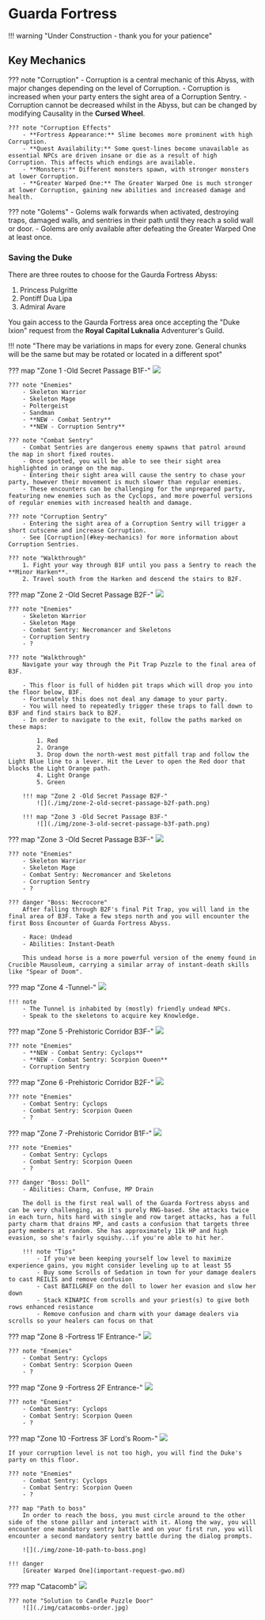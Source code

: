 # Guarda Fortress

!!! warning "Under Construction - thank you for your patience"

## Key Mechanics

??? note "Corruption"
    - Corruption is a central mechanic of this Abyss, with major changes depending on the level of Corruption.
    - Corruption is increased when your party enters the sight area of a Corruption Sentry.
    - Corruption cannot be decreased whilst in the Abyss, but can be changed by modifying Causality in the **Cursed Wheel**.

    ??? note "Corruption Effects"
        - **Fortress Appearance:** Slime becomes more prominent with high Corruption.
        - **Quest Availability:** Some quest-lines become unavailable as essential NPCs are driven insane or die as a result of high Corruption. This affects which endings are available.
        - **Monsters:** Different monsters spawn, with stronger monsters at lower Corruption. 
        - **Greater Warped One:** The Greater Warped One is much stronger at lower Corruption, gaining new abilities and increased damage and health.

??? note "Golems"
    - Golems walk forwards when activated, destroying traps, damaged walls, and sentries in their path until they reach a solid wall or door.
    - Golems are only available after defeating the Greater Warped One at least once.

### Saving the Duke

There are three routes to choose for the Gaurda Fortress Abyss:

1. Princess Pulgritte
2. Pontiff Dua Lipa
3. Admiral Avare

You gain access to the Gaurda Fortress area once accepting the "Duke Ixion" request from the **Royal Capital Luknalia** Adventurer's Guild.

!!! note "There may be variations in maps for every zone. General chunks will be the same but may be rotated or located in a different spot"

??? map "Zone 1 -Old Secret Passage B1F-"
    ![](./img/zone-1-old-secret-passage-b1f.jpg)

    ??? note "Enemies"
        - Skeleton Warrior
        - Skeleton Mage
        - Poltergeist
        - Sandman
        - **NEW - Combat Sentry**
        - **NEW - Corruption Sentry**

    ??? note "Combat Sentry"
        - Combat Sentries are dangerous enemy spawns that patrol around the map in short fixed routes.
        - Once spotted, you will be able to see their sight area highlighted in orange on the map.
        - Entering their sight area will cause the sentry to chase your party, however their movement is much slower than regular enemies.
        - These encounters can be challenging for the unprepared party, featuring new enemies such as the Cyclops, and more powerful versions of regular enemies with increased health and damage.

    ??? note "Corruption Sentry"
        - Entering the sight area of a Corruption Sentry will trigger a short cutscene and increase Corruption.
        - See [Corruption](#key-mechanics) for more information about Corruption Sentries.

    ??? note "Walkthrough"
        1. Fight your way through B1F until you pass a Sentry to reach the **Minor Harken**.
        2. Travel south from the Harken and descend the stairs to B2F.

??? map "Zone 2 -Old Secret Passage B2F-"
    ![](./img/zone-2-complete.jpg)

    ??? note "Enemies"
        - Skeleton Warrior
        - Skeleton Mage
        - Combat Sentry: Necromancer and Skeletons
        - Corruption Sentry
        - ?

    ??? note "Walkthrough"
        Navigate your way through the Pit Trap Puzzle to the final area of B3F.

        - This floor is full of hidden pit traps which will drop you into the floor below, B3F.
        - Fortunately this does not deal any damage to your party.
        - You will need to repeatedly trigger these traps to fall down to B3F and find stairs back to B2F.
        - In order to navigate to the exit, follow the paths marked on these maps:

            1. Red
            2. Orange
            3. Drop down the north-west most pitfall trap and follow the Light Blue line to a lever. Hit the Lever to open the Red door that blocks the Light Orange path.
            4. Light Orange
            5. Green

        !!! map "Zone 2 -Old Secret Passage B2F-"
            ![](./img/zone-2-old-secret-passage-b2f-path.png)

        !!! map "Zone 3 -Old Secret Passage B3F-"
            ![](./img/zone-3-old-secret-passage-b3f-path.png)

??? map "Zone 3 -Old Secret Passage B3F-"
    ![](./img/zone-3-complete.jpg)

    ??? note "Enemies"
        - Skeleton Warrior
        - Skeleton Mage
        - Combat Sentry: Necromancer and Skeletons
        - Corruption Sentry
        - ?

    ??? danger "Boss: Necrocore"
        After falling through B2F's final Pit Trap, you will land in the final area of B3F. Take a few steps north and you will encounter the first Boss Encounter of Guarda Fortress Abyss.

        - Race: Undead
        - Abilities: Instant-Death

        This undead horse is a more powerful version of the enemy found in Crucible Mausoleum, carrying a similar array of instant-death skills like "Spear of Doom".

??? map "Zone 4 -Tunnel-"
    ![](./img/zone-4-tunnel.jpg)

    !!! note
        - The Tunnel is inhabited by (mostly) friendly undead NPCs.
        - Speak to the skeletons to acquire key Knowledge.

??? map "Zone 5 -Prehistoric Corridor B3F-"
    ![](./img/zone-5-complete.jpg)

    ??? note "Enemies"
        - **NEW - Combat Sentry: Cyclops**
        - **NEW - Combat Sentry: Scorpion Queen**
        - Corruption Sentry

??? map "Zone 6 -Prehistoric Corridor B2F-"
    ![](./img/zone-6-complete.jpg)

    ??? note "Enemies"
        - Combat Sentry: Cyclops
        - Combat Sentry: Scorpion Queen
        - ?

??? map "Zone 7 -Prehistoric Corridor B1F-"
    ![](./img/zone-7-complete.jpg)

    ??? note "Enemies"
        - Combat Sentry: Cyclops
        - Combat Sentry: Scorpion Queen
        - ?

    ??? danger "Boss: Doll"
        - Abilities: Charm, Confuse, MP Drain

        The doll is the first real wall of the Guarda Fortress abyss and can be very challenging, as it's purely RNG-based. She attacks twice in each turn, hits hard with single and row target attacks, has a full party charm that drains MP, and casts a confusion that targets three party members at random. She has approximately 11k HP and high evasion, so she's fairly squishy...if you're able to hit her.

        !!! note "Tips"
            - If you've been keeping yourself low level to maximize experience gains, you might consider leveling up to at least 55
            - Buy some Scrolls of Sedation in town for your damage dealers to cast REILIS and remove confusion
            - Cast BATILGREF on the doll to lower her evasion and slow her down
            - Stack KINAPIC from scrolls and your priest(s) to give both rows enhanced resistance
            - Remove confusion and charm with your damage dealers via scrolls so your healers can focus on that

??? map "Zone 8 -Fortress 1F Entrance-"
    ![](./img/zone-8-complete.jpg)

    ??? note "Enemies"
        - Combat Sentry: Cyclops
        - Combat Sentry: Scorpion Queen
        - ?

??? map "Zone 9 -Fortress 2F Entrance-"
    ![](./img/zone-9-complete.jpg)

    ??? note "Enemies"
        - Combat Sentry: Cyclops
        - Combat Sentry: Scorpion Queen
        - ?

??? map "Zone 10 -Fortress 3F Lord's Room-"
    ![](./img/zone-10-complete.jpg)
    
    If your corruption level is not too high, you will find the Duke's party on this floor.

    ??? note "Enemies"
        - Combat Sentry: Cyclops
        - Combat Sentry: Scorpion Queen
        - ?

    ??? map "Path to boss"
        In order to reach the boss, you must circle around to the other side of the stone pillar and interact with it. Along the way, you will encounter one mandatory sentry battle and on your first run, you will encounter a second mandatory sentry battle during the dialog prompts.
        
        ![](./img/zone-10-path-to-boss.png)

    !!! danger
        [Greater Warped One](important-request-gwo.md)

??? map "Catacomb"
    ![](./img/catacombs.jpg)

    ??? note "Solution to Candle Puzzle Door"
        ![](./img/catacombs-order.jpg)
